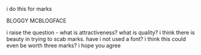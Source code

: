 i do this for marks

BLOGGY MCBLOGFACE

i raise the question - what is attractiveness? what is quality? i think there is beauty in trying to scab marks. have i not used a font? i think this could even be worth three marks? i hope you agree
